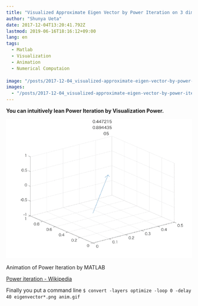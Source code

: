 ```yaml
---
title: "Visualized Approximate Eigen Vector by Power Iteration on 3 dimensions."
author: "Shunya Ueta"
date: 2017-12-04T13:20:41.792Z
lastmod: 2019-06-16T18:16:12+09:00
lang: en
tags:
  - Matlab
  - Visualization
  - Animation
  - Numerical Computaion

image: "/posts/2017-12-04_visualized-approximate-eigen-vector-by-power-iteration-on-3-dimensions./images/1.gif"
images:
  - "/posts/2017-12-04_visualized-approximate-eigen-vector-by-power-iteration-on-3-dimensions./images/1.gif"
---
```


**You can intuitively lean Power Iteration by Visualization Power.**

![image](/posts/2017-12-04_visualized-approximate-eigen-vector-by-power-iteration-on-3-dimensions./images/1.gif)

Animation of Power Iteration by MATLAB

[Power iteration - Wikipedia](https://en.wikipedia.org/wiki/Power_iteration)

Finally you put a command line
`$ convert -layers optimize -loop 0 -delay 40 eigenvector*.png anim.gif`

